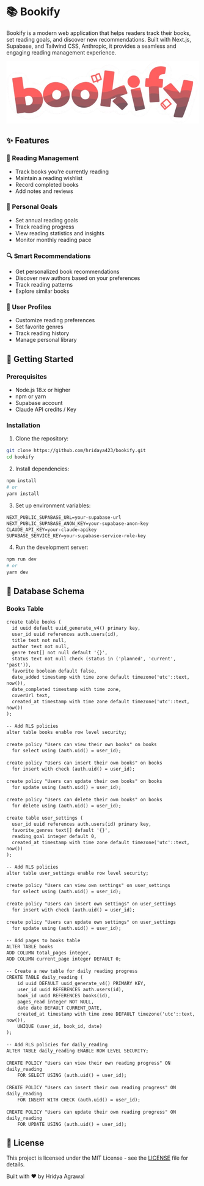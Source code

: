 # 📚 Bookify

Bookify is a modern web application that helps readers track their books, set reading goals, and discover new recommendations. Built with Next.js, Supabase, and Tailwind CSS, Anthropic, it provides a seamless and engaging reading management experience.

![Bookify Logo](https://raw.githubusercontent.com/hridaya423/bookify/refs/heads/master/Bookify_logo-removebg-preview.png)

## ✨ Features

### 📖 Reading Management
- Track books you're currently reading
- Maintain a reading wishlist
- Record completed books
- Add notes and reviews

### 🎯 Personal Goals
- Set annual reading goals
- Track reading progress
- View reading statistics and insights
- Monitor monthly reading pace

### 🔍 Smart Recommendations
- Get personalized book recommendations
- Discover new authors based on your preferences
- Track reading patterns
- Explore similar books

### 👤 User Profiles
- Customize reading preferences
- Set favorite genres
- Track reading history
- Manage personal library

## 🚀 Getting Started

### Prerequisites

- Node.js 18.x or higher
- npm or yarn
- Supabase account
- Claude API credits / Key

### Installation

1. Clone the repository:
```bash
git clone https://github.com/hridaya423/bookify.git
cd bookify
```

2. Install dependencies:
```bash
npm install
# or
yarn install
```

3. Set up environment variables:

```env
NEXT_PUBLIC_SUPABASE_URL=your-supabase-url
NEXT_PUBLIC_SUPABASE_ANON_KEY=your-supabase-anon-key
CLAUDE_API_KEY=your-claude-apikey
SUPABASE_SERVICE_KEY=your-supabase-service-role-key
```

4. Run the development server:
```bash
npm run dev
# or
yarn dev
```

## 📝 Database Schema

### Books Table
```
create table books (
  id uuid default uuid_generate_v4() primary key,
  user_id uuid references auth.users(id),
  title text not null,
  author text not null,
  genre text[] not null default '{}',
  status text not null check (status in ('planned', 'current', 'past')),
  favorite boolean default false,
  date_added timestamp with time zone default timezone('utc'::text, now()),
  date_completed timestamp with time zone,
  coverUrl text,
  created_at timestamp with time zone default timezone('utc'::text, now())
);

-- Add RLS policies
alter table books enable row level security;

create policy "Users can view their own books" on books
  for select using (auth.uid() = user_id);

create policy "Users can insert their own books" on books
  for insert with check (auth.uid() = user_id);

create policy "Users can update their own books" on books
  for update using (auth.uid() = user_id);

create policy "Users can delete their own books" on books
  for delete using (auth.uid() = user_id);

create table user_settings (
  user_id uuid references auth.users(id) primary key,
  favorite_genres text[] default '{}',
  reading_goal integer default 0,
  created_at timestamp with time zone default timezone('utc'::text, now())
);

-- Add RLS policies
alter table user_settings enable row level security;

create policy "Users can view own settings" on user_settings
  for select using (auth.uid() = user_id);

create policy "Users can insert own settings" on user_settings
  for insert with check (auth.uid() = user_id);

create policy "Users can update own settings" on user_settings
  for update using (auth.uid() = user_id);

-- Add pages to books table
ALTER TABLE books 
ADD COLUMN total_pages integer,
ADD COLUMN current_page integer DEFAULT 0;

-- Create a new table for daily reading progress
CREATE TABLE daily_reading (
    id uuid DEFAULT uuid_generate_v4() PRIMARY KEY,
    user_id uuid REFERENCES auth.users(id),
    book_id uuid REFERENCES books(id),
    pages_read integer NOT NULL,
    date date DEFAULT CURRENT_DATE,
    created_at timestamp with time zone DEFAULT timezone('utc'::text, now()),
    UNIQUE (user_id, book_id, date)
);

-- Add RLS policies for daily_reading
ALTER TABLE daily_reading ENABLE ROW LEVEL SECURITY;

CREATE POLICY "Users can view their own reading progress" ON daily_reading
    FOR SELECT USING (auth.uid() = user_id);

CREATE POLICY "Users can insert their own reading progress" ON daily_reading
    FOR INSERT WITH CHECK (auth.uid() = user_id);

CREATE POLICY "Users can update their own reading progress" ON daily_reading
    FOR UPDATE USING (auth.uid() = user_id);
```

## 📄 License

This project is licensed under the MIT License - see the [LICENSE](LICENSE) file for details.

Built with ❤️ by Hridya Agrawal